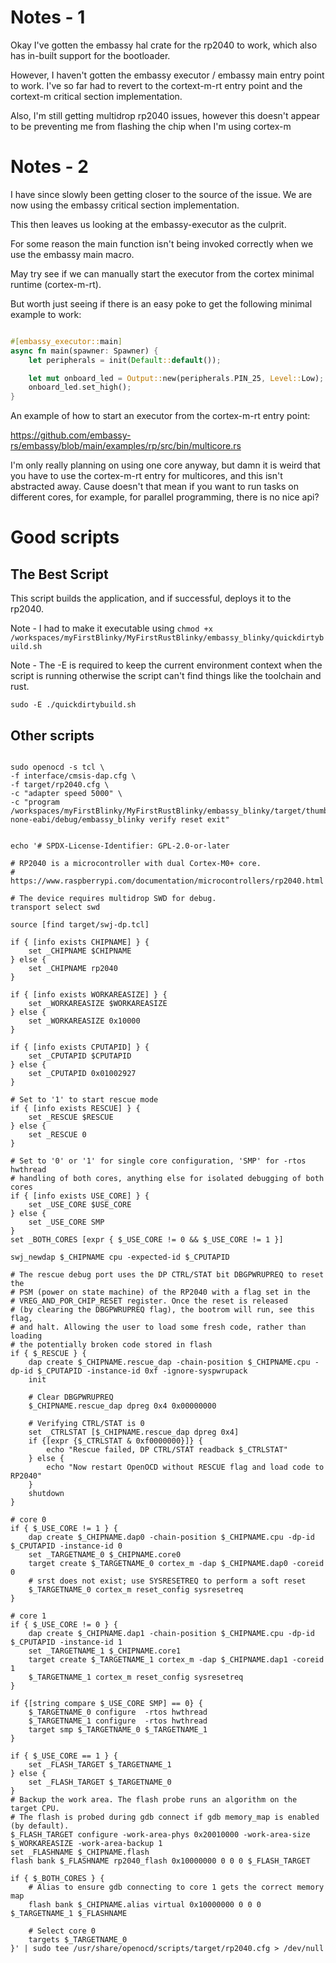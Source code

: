 

# Notes - 1

Okay I've gotten the embassy hal crate for the rp2040 to work,
which also has in-built support for the bootloader.

However, I haven't gotten the embassy executor / embassy
main entry point to work. I've so far had to revert
to the cortext-m-rt entry point and the
cortext-m critical section implementation.

Also, I'm still getting multidrop rp2040 issues,
however this doesn't appear to be preventing me from flashing
the chip when I'm using cortex-m

# Notes - 2

I have since slowly been getting closer to the source of the issue.
We are now using the embassy critical section implementation.

This then leaves us looking at the embassy-executor as the culprit.

For some reason the main function isn't being invoked correctly when
we use the embassy main macro.

May try see if we can manually start the executor from the
cortex minimal runtime (cortex-m-rt).

But worth just seeing if there is an easy poke to get the following
minimal example to work:

```rust

#[embassy_executor::main]
async fn main(spawner: Spawner) {
    let peripherals = init(Default::default());

    let mut onboard_led = Output::new(peripherals.PIN_25, Level::Low);
    onboard_led.set_high();
}

```

An example of how to start an executor from the cortex-m-rt entry point:

https://github.com/embassy-rs/embassy/blob/main/examples/rp/src/bin/multicore.rs

I'm only really planning on using one core anyway, but damn it is weird that
you have to use the cortex-m-rt entry for multicores, and this isn't abstracted
away. Cause doesn't that mean if you want to run tasks on different cores, for example,
for parallel programming, there is no nice api?


# Good scripts

## The Best Script

This script builds the application, and if successful, deploys it to the rp2040.

Note - I had to make it executable using `chmod +x /workspaces/myFirstBlinky/MyFirstRustBlinky/embassy_blinky/quickdirtybuild.sh`

Note - The -E is required to keep the current environment context when the script is running
	   otherwise the script can't find things like the toolchain and rust.

```shell
sudo -E ./quickdirtybuild.sh
```

## Other scripts

```shell

sudo openocd -s tcl \
-f interface/cmsis-dap.cfg \
-f target/rp2040.cfg \
-c "adapter speed 5000" \
-c "program /workspaces/myFirstBlinky/MyFirstRustBlinky/embassy_blinky/target/thumbv6m-none-eabi/debug/embassy_blinky verify reset exit"

```


```shell

echo '# SPDX-License-Identifier: GPL-2.0-or-later

# RP2040 is a microcontroller with dual Cortex-M0+ core.
# https://www.raspberrypi.com/documentation/microcontrollers/rp2040.html

# The device requires multidrop SWD for debug.
transport select swd

source [find target/swj-dp.tcl]

if { [info exists CHIPNAME] } {
	set _CHIPNAME $CHIPNAME
} else {
	set _CHIPNAME rp2040
}

if { [info exists WORKAREASIZE] } {
	set _WORKAREASIZE $WORKAREASIZE
} else {
	set _WORKAREASIZE 0x10000
}

if { [info exists CPUTAPID] } {
	set _CPUTAPID $CPUTAPID
} else {
	set _CPUTAPID 0x01002927
}

# Set to '1' to start rescue mode
if { [info exists RESCUE] } {
	set _RESCUE $RESCUE
} else {
	set _RESCUE 0
}

# Set to '0' or '1' for single core configuration, 'SMP' for -rtos hwthread
# handling of both cores, anything else for isolated debugging of both cores
if { [info exists USE_CORE] } {
	set _USE_CORE $USE_CORE
} else {
	set _USE_CORE SMP
}
set _BOTH_CORES [expr { $_USE_CORE != 0 && $_USE_CORE != 1 }]

swj_newdap $_CHIPNAME cpu -expected-id $_CPUTAPID

# The rescue debug port uses the DP CTRL/STAT bit DBGPWRUPREQ to reset the
# PSM (power on state machine) of the RP2040 with a flag set in the
# VREG_AND_POR_CHIP_RESET register. Once the reset is released
# (by clearing the DBGPWRUPREQ flag), the bootrom will run, see this flag,
# and halt. Allowing the user to load some fresh code, rather than loading
# the potentially broken code stored in flash
if { $_RESCUE } {
	dap create $_CHIPNAME.rescue_dap -chain-position $_CHIPNAME.cpu -dp-id $_CPUTAPID -instance-id 0xf -ignore-syspwrupack
	init

	# Clear DBGPWRUPREQ
	$_CHIPNAME.rescue_dap dpreg 0x4 0x00000000

	# Verifying CTRL/STAT is 0
	set _CTRLSTAT [$_CHIPNAME.rescue_dap dpreg 0x4]
	if {[expr {$_CTRLSTAT & 0xf0000000}]} {
		echo "Rescue failed, DP CTRL/STAT readback $_CTRLSTAT"
	} else {
		echo "Now restart OpenOCD without RESCUE flag and load code to RP2040"
	}
	shutdown
}

# core 0
if { $_USE_CORE != 1 } {
	dap create $_CHIPNAME.dap0 -chain-position $_CHIPNAME.cpu -dp-id $_CPUTAPID -instance-id 0
	set _TARGETNAME_0 $_CHIPNAME.core0
	target create $_TARGETNAME_0 cortex_m -dap $_CHIPNAME.dap0 -coreid 0
	# srst does not exist; use SYSRESETREQ to perform a soft reset
	$_TARGETNAME_0 cortex_m reset_config sysresetreq
}

# core 1
if { $_USE_CORE != 0 } {
	dap create $_CHIPNAME.dap1 -chain-position $_CHIPNAME.cpu -dp-id $_CPUTAPID -instance-id 1
	set _TARGETNAME_1 $_CHIPNAME.core1
	target create $_TARGETNAME_1 cortex_m -dap $_CHIPNAME.dap1 -coreid 1
	$_TARGETNAME_1 cortex_m reset_config sysresetreq
}

if {[string compare $_USE_CORE SMP] == 0} {
	$_TARGETNAME_0 configure  -rtos hwthread
	$_TARGETNAME_1 configure  -rtos hwthread
	target smp $_TARGETNAME_0 $_TARGETNAME_1
}

if { $_USE_CORE == 1 } {
	set _FLASH_TARGET $_TARGETNAME_1
} else {
	set _FLASH_TARGET $_TARGETNAME_0
}
# Backup the work area. The flash probe runs an algorithm on the target CPU.
# The flash is probed during gdb connect if gdb memory_map is enabled (by default).
$_FLASH_TARGET configure -work-area-phys 0x20010000 -work-area-size $_WORKAREASIZE -work-area-backup 1
set _FLASHNAME $_CHIPNAME.flash
flash bank $_FLASHNAME rp2040_flash 0x10000000 0 0 0 $_FLASH_TARGET

if { $_BOTH_CORES } {
	# Alias to ensure gdb connecting to core 1 gets the correct memory map
	flash bank $_CHIPNAME.alias virtual 0x10000000 0 0 0 $_TARGETNAME_1 $_FLASHNAME

	# Select core 0
	targets $_TARGETNAME_0
}' | sudo tee /usr/share/openocd/scripts/target/rp2040.cfg > /dev/null